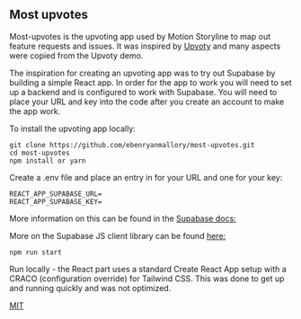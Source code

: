 ## Most upvotes

Most-upvotes is the upvoting app used by Motion Storyline to map out feature requests and issues. It was inspired by [Upvoty](https://www.upvoty.com/) and many aspects were copied from the Upvoty demo.

The inspiration for creating an upvoting app was to try out Supabase by building a simple React app. In order for the app to work you will need to set up a backend and is configured to work with Supabase. You will need to place your URL and key into the code after you create an account to make the app work.

To install the upvoting app locally:

```
git clone https://github.com/ebenryanmallory/most-upvotes.git
cd most-upvotes
npm install or yarn
```

Create a .env file and place an entry in for your URL and one for your key:

```
REACT_APP_SUPABASE_URL=
REACT_APP_SUPABASE_KEY=
```
More information on this can be found in the [Supabase docs:](https://supabase.io/docs/client/initializing)

More on the Supabase JS client library can be found [here:](https://supabase.io/docs/client/installing)

```
npm run start
```

Run locally - the React part uses a standard Create React App setup with a CRACO (configuration override) for Tailwind CSS. This was done to get up and running quickly and was not optimized.

[MIT](LICENSE)